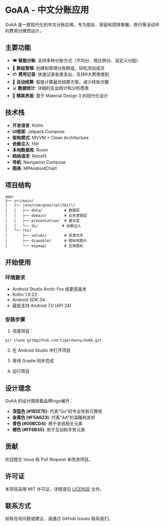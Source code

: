 # GoAA - 中文分账应用

GoAA 是一款现代化的中文分账应用，专为朋友、家庭和团体聚餐、旅行等活动中的费用分摊而设计。

## 主要功能

- 🍽️ **智能分账**: 支持多种分账方式（平均分、按比例分、自定义分配）
- 👥 **群组管理**: 创建和管理分账群组，轻松添加成员
- 💳 **费用记录**: 快速记录各类支出，支持9大费用类别
- 🧮 **自动结算**: 智能计算最优结算方案，减少转账次数
- 📊 **数据统计**: 详细的支出统计和分析图表
- 🎨 **精美界面**: 基于 Material Design 3 的现代化设计

## 技术栈

- **开发语言**: Kotlin
- **UI框架**: Jetpack Compose
- **架构模式**: MVVM + Clean Architecture
- **依赖注入**: Hilt
- **本地数据库**: Room
- **网络请求**: Retrofit
- **导航**: Navigation Compose
- **图表**: MPAndroidChart

## 项目结构

```
app/
├── src/main/
│   ├── java/com/goaa/splitbill/
│   │   ├── data/          # 数据层
│   │   ├── domain/        # 业务逻辑层
│   │   ├── presentation/  # 展示层
│   │   └── di/           # 依赖注入
│   └── res/
│       ├── values/        # 资源文件
│       ├── drawable/      # 图标和图片
│       └── mipmap/        # 应用图标
```

## 开始使用

### 环境要求

- Android Studio Arctic Fox 或更高版本
- Kotlin 1.9.22
- Android SDK 34
- 最低支持 Android 7.0 (API 24)

### 安装步骤

1. 克隆项目：
```bash
git clone git@github.com:tigerdanny/GoAA.git
```

2. 在 Android Studio 中打开项目

3. 等待 Gradle 同步完成

4. 运行项目

## 设计理念

GoAA 的设计围绕着品牌logo展开：
- **深蓝色 (#1B5E7E)**: 代表"Go"的专业性和可靠性
- **金黄色 (#F5A623)**: 代表"AA"的温暖和友好
- **青色 (#00BCD4)**: 用于金钱相关元素
- **橙色 (#FF6B35)**: 用于互动和手势元素

## 贡献

欢迎提交 Issue 和 Pull Request 来改进项目。

## 许可证

本项目采用 MIT 许可证，详情请见 [LICENSE](LICENSE) 文件。

## 联系方式

如有任何问题或建议，请通过 GitHub Issues 联系我们。 
